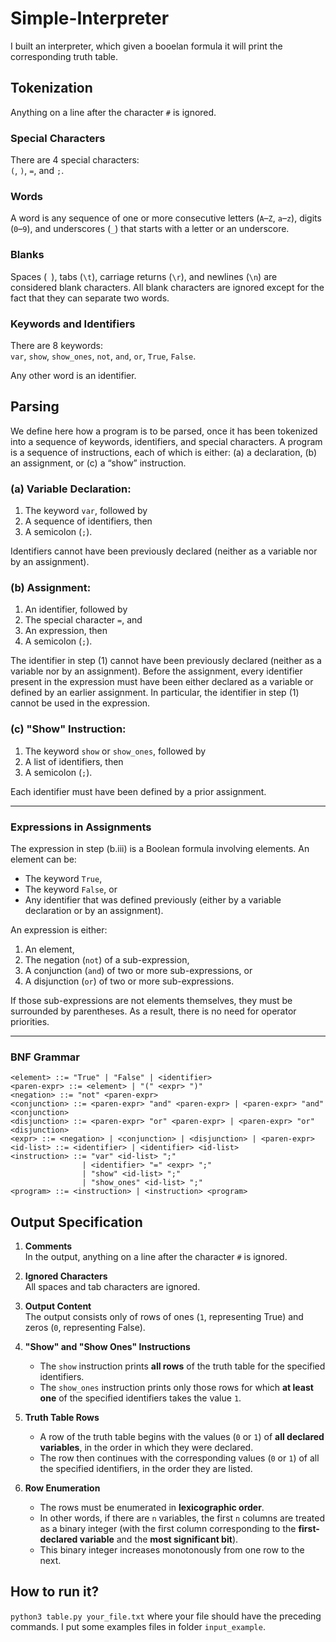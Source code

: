 # Simple-Interpreter
I built an interpreter, which given a booelan formula it will print the corresponding truth table.

## Tokenization
Anything on a line after the character `#` is ignored.

### Special Characters
There are 4 special characters:  
`(`, `)`, `=`, and `;`.

### Words
A word is any sequence of one or more consecutive letters (`A`–`Z`, `a`–`z`), digits (`0`–`9`), and underscores (`_`) that starts with a letter or an underscore.

### Blanks
Spaces (` `), tabs (`\t`), carriage returns (`\r`), and newlines (`\n`) are considered blank characters. All blank characters are ignored except for the fact that they can separate two words.

### Keywords and Identifiers
There are 8 keywords:  
`var`, `show`, `show_ones`, `not`, `and`, `or`, `True`, `False`.  

Any other word is an identifier.
## Parsing

We define here how a program is to be parsed, once it has been tokenized into a sequence of keywords, identifiers, and special characters. A program is a sequence of instructions, each of which is either: (a) a declaration, (b) an assignment, or (c) a “show” instruction.

### (a) Variable Declaration:
1. The keyword `var`, followed by  
2. A sequence of identifiers, then  
3. A semicolon (`;`).  

Identifiers cannot have been previously declared (neither as a variable nor by an assignment).

### (b) Assignment:
1. An identifier, followed by  
2. The special character `=`, and  
3. An expression, then  
4. A semicolon (`;`).  

The identifier in step (1) cannot have been previously declared (neither as a variable nor by an assignment). Before the assignment, every identifier present in the expression must have been either declared as a variable or defined by an earlier assignment. In particular, the identifier in step (1) cannot be used in the expression.

### (c) "Show" Instruction:
1. The keyword `show` or `show_ones`, followed by  
2. A list of identifiers, then  
3. A semicolon (`;`).  

Each identifier must have been defined by a prior assignment.

---

### Expressions in Assignments
The expression in step (b.iii) is a Boolean formula involving elements. An element can be:  
- The keyword `True`,  
- The keyword `False`, or  
- Any identifier that was defined previously (either by a variable declaration or by an assignment).  

An expression is either:  
1. An element,  
2. The negation (`not`) of a sub-expression,  
3. A conjunction (`and`) of two or more sub-expressions, or  
4. A disjunction (`or`) of two or more sub-expressions.  

If those sub-expressions are not elements themselves, they must be surrounded by parentheses. As a result, there is no need for operator priorities.

---

### BNF Grammar

```bnf
<element> ::= "True" | "False" | <identifier>
<paren-expr> ::= <element> | "(" <expr> ")"
<negation> ::= "not" <paren-expr>
<conjunction> ::= <paren-expr> "and" <paren-expr> | <paren-expr> "and" <conjunction>
<disjunction> ::= <paren-expr> "or" <paren-expr> | <paren-expr> "or" <disjunction>
<expr> ::= <negation> | <conjunction> | <disjunction> | <paren-expr>
<id-list> ::= <identifier> | <identifier> <id-list>
<instruction> ::= "var" <id-list> ";" 
                | <identifier> "=" <expr> ";" 
                | "show" <id-list> ";" 
                | "show_ones" <id-list> ";"
<program> ::= <instruction> | <instruction> <program>
```

## Output Specification

1. **Comments**  
   In the output, anything on a line after the character `#` is ignored.

2. **Ignored Characters**  
   All spaces and tab characters are ignored.

3. **Output Content**  
   The output consists only of rows of ones (`1`, representing True) and zeros (`0`, representing False).

4. **"Show" and "Show Ones" Instructions**  
   - The `show` instruction prints **all rows** of the truth table for the specified identifiers.  
   - The `show_ones` instruction prints only those rows for which **at least one** of the specified identifiers takes the value `1`.

5. **Truth Table Rows**  
   - A row of the truth table begins with the values (`0` or `1`) of **all declared variables**, in the order in which they were declared.  
   - The row then continues with the corresponding values (`0` or `1`) of all the specified identifiers, in the order they are listed.  

6. **Row Enumeration**  
   - The rows must be enumerated in **lexicographic order**.  
   - In other words, if there are `n` variables, the first `n` columns are treated as a binary integer (with the first column corresponding to the **first-declared variable** and the **most significant bit**).  
   - This binary integer increases monotonously from one row to the next.
  
## How to run it?
`python3 table.py your_file.txt` where your file should have the preceding commands. I put some examples files in folder `input_example`.
